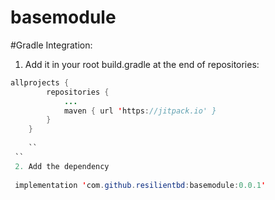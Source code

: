 # basemodule
#Gradle Integration:

1. Add it in your root build.gradle at the end of repositories:

```Java
allprojects {
		repositories {
			...
			maven { url 'https://jitpack.io' }
		}
	}
	
	``
 ``
 2. Add the dependency
 
 implementation 'com.github.resilientbd:basemodule:0.0.1'
 
 

